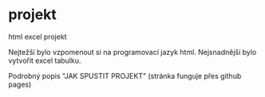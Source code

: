 # projekt
html excel projekt

Nejtežší bylo vzpomenout si na programovací jazyk html.
Nejsnadnější bylo vytvořit excel tabulku.

Podrobný popis "JAK SPUSTIT PROJEKT" (stránka funguje přes github pages)

